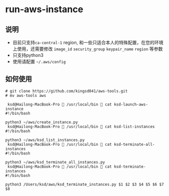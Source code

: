 # run-aws-instance

## 说明
- 目前只支持`ca-central-1` region, 和一些只适合本人的特殊配置，在您的环境上使用，还需要修改 `image_id` `security_group` `keypair_name` `region` 等参数
- 只支持python3
- 使用请配置 `~/.aws/config`
## 如何使用



```
# git clone https://github.com/kingsd041/aws-tools.git
# mv aws-tools aws
```


```
 ksd@Hailong-MacBook-Pro  /usr/local/bin  cat ksd-launch-aws-instance
#!/bin/bash

python3 ~/aws/create_instance.py
 ksd@Hailong-MacBook-Pro  /usr/local/bin  cat ksd-list-instances
#!/bin/bash

python3 ~/aws/ksd_list_instances.py
 ksd@Hailong-MacBook-Pro  /usr/local/bin  cat ksd-terminate-all-instances
#!/bin/bash

python3 ~/aws/ksd_terminate_all_instances.py
 ksd@Hailong-MacBook-Pro  /usr/local/bin  cat ksd-terminate-instances
#!/bin/bash

python3 /Users/ksd/aws/ksd_terminate_instances.py $1 $2 $3 $4 $5 $6 $7 $8
```
